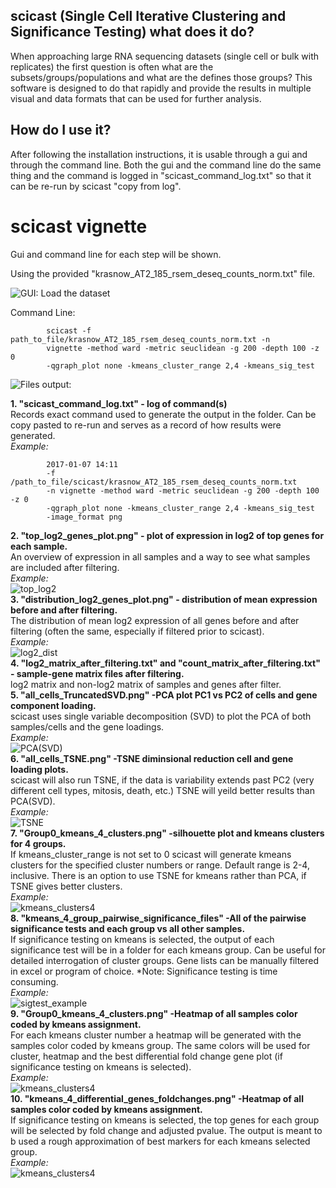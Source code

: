 scicast (Single Cell Iterative Clustering and Significance Testing) what does it do?
------------
When approaching large RNA sequencing datasets (single cell or bulk with replicates) the first question is often what are the subsets/groups/populations and what are the defines those groups? This software is designed to do that rapidly and provide the results in multiple visual and data formats that can be used for further analysis.

How do I use it?
------------
After following the installation instructions, it is usable through a gui and through the command line. Both the gui and the command line do the same thing and the command is logged in "scicast_command_log.txt" so that it can be re-run by scicast "copy from log".

**scicast vignette**
==================
Gui and command line for each step will be shown.

Using the provided "krasnow_AT2_185_rsem_deseq_counts_norm.txt" file.

![GUI: Load the dataset](scicast_with_parameters1.png)

Command Line:

```
        scicast -f path_to_file/krasnow_AT2_185_rsem_deseq_counts_norm.txt -n
        vignette -method ward -metric seuclidean -g 200 -depth 100 -z 0
        -qgraph_plot none -kmeans_cluster_range 2,4 -kmeans_sig_test
```

![Files output:](scicast_filelist_ouput1.png)  

**1.  "scicast_command_log.txt" - log of command(s)**  
  Records exact command used to generate the output in the folder. Can be copy pasted to re-run and serves as a record of how results were generated.  
  *Example:*  
  ```
          2017-01-07 14:11  
          -f /path_to_file/scicast/krasnow_AT2_185_rsem_deseq_counts_norm.txt
          -n vignette -method ward -metric seuclidean -g 200 -depth 100 -z 0
          -qgraph_plot none -kmeans_cluster_range 2,4 -kmeans_sig_test
          -image_format png
  ```  
**2.  "top_log2_genes_plot.png" - plot of expression in log2 of top genes for each sample.**  
  An overview of expression in all samples and a way to see what samples are included after filtering.  
  *Example:*  
  ![top_log2](vignette_scicast_analysis/top_log2_genes_plot.png)  
**3.  "distribution_log2_genes_plot.png" - distribution of mean expression before and after filtering.**  
  The distribution of mean log2 expression of all genes before and after filtering (often the same, especially if filtered prior to scicast).  
  *Example:*  
  ![log2_dist](vignette_scicast_analysis/distribution_log2_genes_plot.png)  
**4. "log2_matrix_after_filtering.txt" and "count_matrix_after_filtering.txt" - sample-gene matrix files after filtering.**  
  log2 matrix and non-log2 matrix of samples and genes after filter.  
**5. "all_cells_TruncatedSVD.png" -PCA plot PC1 vs PC2 of cells and gene component loading.**  
  scicast uses single variable decomposition (SVD) to plot the PCA of both samples/cells and the gene loadings.  
  *Example:*  
  ![PCA(SVD)](vignette_scicast_analysis/all_cells_TruncatedSVD.png)  
**6. "all_cells_TSNE.png" -TSNE diminsional reduction cell and gene loading plots.**  
  scicast will also run TSNE, if the data is variability extends past PC2 (very different cell types, mitosis, death, etc.) TSNE will yeild better results than PCA(SVD).  
  *Example:*  
  ![TSNE](vignette_scicast_analysis/all_cells_TSNE.png)  
**7. "Group0_kmeans_4_clusters.png" -silhouette plot and kmeans clusters for 4 groups.**  
  If kmeans_cluster_range is not set to 0 scicast will generate kmeans clusters for the specified cluster numbers or range. Default range is 2-4, inclusive. There is an option to use TSNE for kmeans rather than PCA, if TSNE gives better clusters.   
  *Example:*  
  ![kmeans_clusters4](vignette_scicast_analysis/Group0_kmeans_4_clusters.png)  
**8. "kmeans_4_group_pairwise_significance_files" -All of the pairwise significance tests and each group vs all other samples.**  
  If significance testing on kmeans is selected, the output of each significance test will be in a folder for each kmeans group. Can be useful for detailed interrogation of cluster groups. Gene lists can be manually filtered in excel or program of choice. \*Note: Significance testing is time consuming.  
  *Example:*  
  ![sigtest_example](scicast_pvalues_kmeans_example.png)  
**9. "Group0_kmeans_4_clusters.png" -Heatmap of all samples color coded by kmeans assignment.**  
  For each kmeans cluster number a heatmap will be generated with the samples color coded by kmeans group. The same colors will be used for cluster, heatmap and the best differential fold change gene plot (if significance testing on kmeans is selected).  
  *Example:*  
  ![kmeans_clusters4](vignette_scicast_analysis/kmeans_label_with_4_clusters_heatmap.png)  
**10. "kmeans_4_differential_genes_foldchanges.png" -Heatmap of all samples color coded by kmeans assignment.**  
  If significance testing on kmeans is selected, the top genes for each group will be selected by fold change and adjusted pvalue. The output is meant to b used a rough approximation of best markers for each kmeans selected group.  
  *Example:*  
  ![kmeans_clusters4](vignette_scicast_analysis/kmeans_4_differential_genes_foldchanges.png)  

